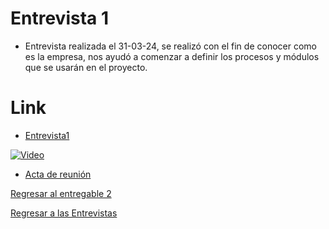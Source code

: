 # Entrevista 1
- Entrevista realizada el 31-03-24, se realizó con el fin de conocer como es la empresa, nos ayudó a comenzar a definir los procesos y módulos que se usarán en el proyecto.
# Link
- [Entrevista1](https://drive.google.com/drive/folders/1TTn2h-Z3sSz5ciMGMDi5mqIKiaWJ94f7?usp=sharing)

[![Video](https://img.youtube.com/vi/9kZT8WSCRc4/0.jpg)](https://www.youtube.com/watch?v=9kZT8WSCRc4)
- [Acta de reunión](Acta%20de%20Reunión.md)

[Regresar al entregable 2](../../04.Entregables/Entregable2/entregable2.md)

[Regresar a las Entrevistas](../entrevista.md)

